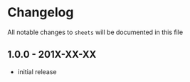 # Changelog

All notable changes to `sheets` will be documented in this file

## 1.0.0 - 201X-XX-XX

- initial release
